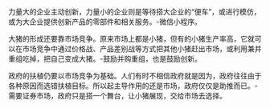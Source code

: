 力量大的企业主动创新，力量小的企业则是等待搭大企业的“便车”​，或进行模仿，或为大企业提供创新产品的零部件和相关服务。-微信小程序。

大猪的形成还要靠市场竞争。原来市场上都是小猪，但有的小猪生产率高，它就可以在市场竞争中通过价格战、产品差别战等方式把其他小猪赶出市场，或利用兼并重组吃掉，把自己变成大猪。-鼓励并购重组，也是鼓励创新。

政府的扶植仍要以市场竞争为基础。人们有时不相信政府就是因为，政府往往由于各种原因而选错扶植目标。所以起主导作用的还是市场，政府仅仅是助推而已。-需要证券市场，政府只是搭一个舞台，让小猪展现，交给市场去选择。


